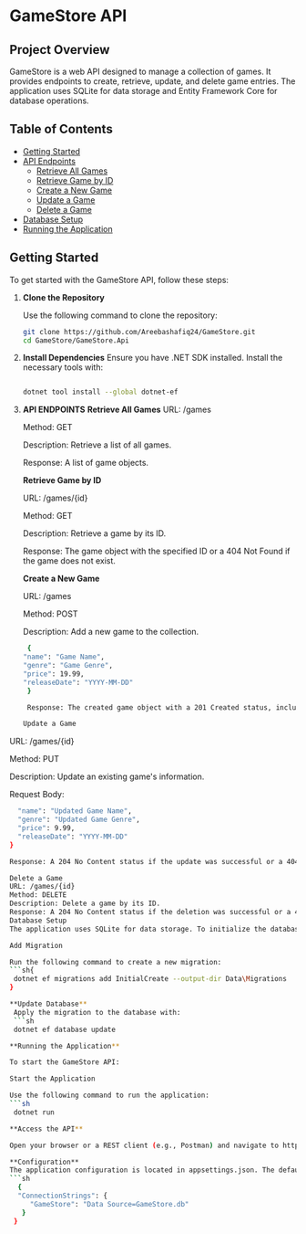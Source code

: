 # GameStore API

## Project Overview

GameStore is a web API designed to manage a collection of games. It provides endpoints to create, retrieve, update, and delete game entries. The application uses SQLite for data storage and Entity Framework Core for database operations.

## Table of Contents

- [Getting Started](#getting-started)
- [API Endpoints](#api-endpoints)
  - [Retrieve All Games](#retrieve-all-games)
  - [Retrieve Game by ID](#retrieve-game-by-id)
  - [Create a New Game](#create-a-new-game)
  - [Update a Game](#update-a-game)
  - [Delete a Game](#delete-a-game)
- [Database Setup](#database-setup)
- [Running the Application](#running-the-application)

## Getting Started

To get started with the GameStore API, follow these steps:

1. **Clone the Repository**

   Use the following command to clone the repository:

   ```sh
   git clone https://github.com/Areebashafiq24/GameStore.git
   cd GameStore/GameStore.Api

2. **Install Dependencies**
   Ensure you have .NET SDK installed. Install the necessary tools with:

   ```sh

   dotnet tool install --global dotnet-ef


3. **API ENDPOINTS**
   **Retrieve All Games**
   URL: /games
   
   Method: GET
   
   Description: Retrieve a list of all games.
   
   Response: A list of game objects.
   
   **Retrieve Game by ID**
   
   URL: /games/{id}
   
   Method: GET
   
   Description: Retrieve a game by its ID.
   
   Response: The game object with the specified ID or a 404 Not Found if the game does not exist.
   
   **Create a New Game**
   
   URL: /games

   Method: POST

   Description: Add a new game to the collection.

   ```sh
    {
   "name": "Game Name",
   "genre": "Game Genre",
   "price": 19.99,
   "releaseDate": "YYYY-MM-DD"
    }
   
    Response: The created game object with a 201 Created status, including the location of the newly created game.

   Update a Game
URL: /games/{id}

Method: PUT

Description: Update an existing game's information.

Request Body:
```sh {
  "name": "Updated Game Name",
  "genre": "Updated Game Genre",
  "price": 9.99,
  "releaseDate": "YYYY-MM-DD"
}

Response: A 204 No Content status if the update was successful or a 404 Not Found if the game does not exist.

Delete a Game
URL: /games/{id}
Method: DELETE
Description: Delete a game by its ID.
Response: A 204 No Content status if the deletion was successful or a 404 Not Found if the game does not exist.
Database Setup
The application uses SQLite for data storage. To initialize the database and apply migrations, follow these steps:

Add Migration

Run the following command to create a new migration:
```sh{
 dotnet ef migrations add InitialCreate --output-dir Data\Migrations
}

**Update Database**
 Apply the migration to the database with:
 ```sh
 dotnet ef database update

**Running the Application**

To start the GameStore API:

Start the Application

Use the following command to run the application:
```sh
 dotnet run

**Access the API**

Open your browser or a REST client (e.g., Postman) and navigate to http://localhost:5254 to interact with the API.

**Configuration**
The application configuration is located in appsettings.json. The default SQLite database connection string is set as follows:
```sh
  {
  "ConnectionStrings": {
     "GameStore": "Data Source=GameStore.db"
   }
 }




   
